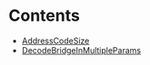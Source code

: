 

# Contents
- [AddressCodeSize](AddressCodeSize.sol/library.AddressCodeSize.md)
- [DecodeBridgeInMultipleParams](DecodeBridgeInMultipleParams.sol/library.DecodeBridgeInMultipleParams.md)
